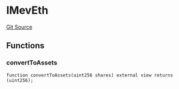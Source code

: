 # IMevEth
[Git Source](https://github.com/manifoldfinance/mevETH2/blob/216fe89b4b259aa768c698247b6facac9d08597e/src/interfaces/IMevEth.sol)


## Functions
### convertToAssets


```solidity
function convertToAssets(uint256 shares) external view returns (uint256);
```

